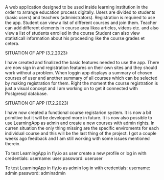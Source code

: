 A web application designed to be used inside learning institution in the order to arrange education process digitally. 
Users are divided to students (basic users) and teachers (administrators). Registration is required to use the app. 
Student can view a list of different courses and join them. 
Teacher can add different elements in course area likea articles, videos etc. and also view a list of students enrolled in the course Student can 
also view statisticall information about his proceeding like the course grades et cetera.


SITUATION OF APP (3.2.2023):

I have created and finalized the basic features needed to use the app. There are now sign in and registration features on their own sites
and they should work without a problem. When loggin app displays a summary of chosen courses of user and another summary of all courses
which can be selected by making registration for them. Right the moment the course registration is just a visual concept and I am working
on to get it connected with Postgresql database.

SITUATION OF APP (17.2.2023)

I have now created a functional course registarion system. It is now a bit primitive but it will be developed more in future.
It is now also possible to use LearningApp as admin and create a new courses with admin rights. In curren situation the only thing
missing are the specific enviroments for each individual course and this will be the last thing of the project. I got a couple weeks
ago feedback and I am still working with some issues mentioned therein.

To test LearningApp in fly.io as user create a new profile or log in with credentials:
username: user
password: useruser

Te test LearningApp in fly.io as admin log in with credentials:
username: admin
password: adminadmin

